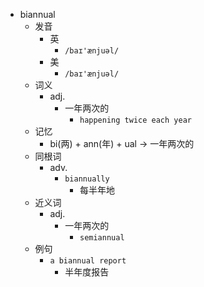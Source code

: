 - biannual
  - 发音
    - 英
      - `/baɪ'ænjuəl/`
    - 美
      - `/baɪ'ænjuəl/`
  - 词义
    - adj.
      - 一年两次的
        - `happening twice each year`
  - 记忆
    - bi(两) + ann(年) + ual → 一年两次的
  - 同根词
    - adv.
      - `biannually`
        - 每半年地
  - 近义词
    - adj.
      - 一年两次的
        - `semiannual`
  - 例句
    - `a biannual report`
      - 半年度报告

